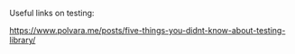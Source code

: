 Useful links on testing:

https://www.polvara.me/posts/five-things-you-didnt-know-about-testing-library/
